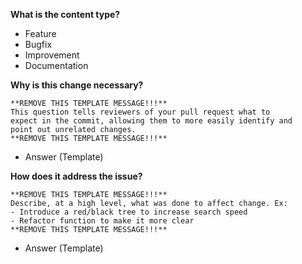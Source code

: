 **What is the content type?**

  - Feature
  - Bugfix
  - Improvement
  - Documentation

**Why is this change necessary?**

  ``` template
  **REMOVE THIS TEMPLATE MESSAGE!!!**
  This question tells reviewers of your pull request what to
  expect in the commit, allowing them to more easily identify and
  point out unrelated changes.
  **REMOVE THIS TEMPLATE MESSAGE!!!**
  ```

  - Answer (Template)

**How does it address the issue?**

  ``` template
  **REMOVE THIS TEMPLATE MESSAGE!!!**
  Describe, at a high level, what was done to affect change. Ex:
  - Introduce a red/black tree to increase search speed
  - Refactor function to make it more clear
  **REMOVE THIS TEMPLATE MESSAGE!!!**
  ```

  - Answer (Template)
